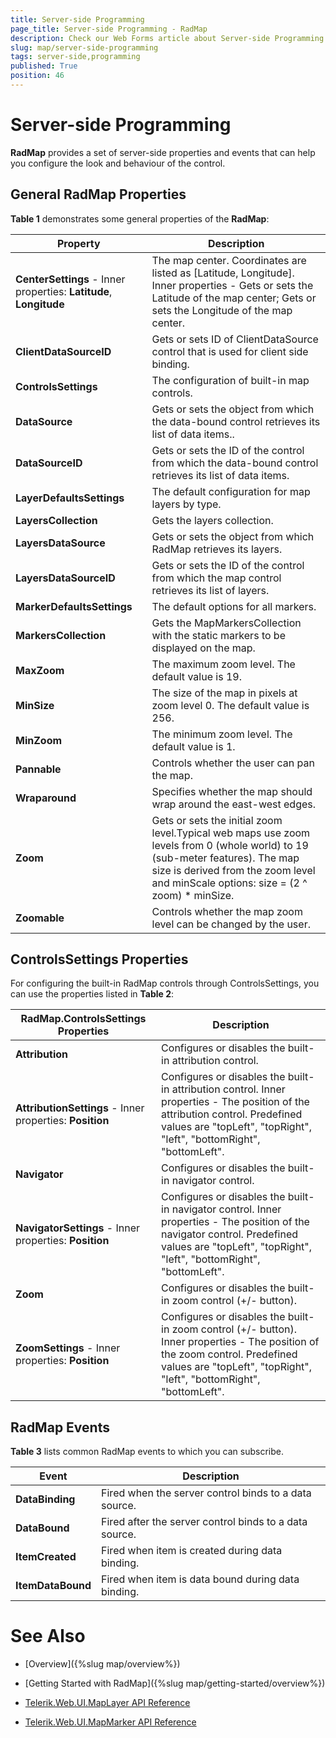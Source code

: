```yaml
---
title: Server-side Programming
page_title: Server-side Programming - RadMap
description: Check our Web Forms article about Server-side Programming.
slug: map/server-side-programming
tags: server-side,programming
published: True
position: 46
---
```


# Server-side Programming

**RadMap** provides a set of server-side properties and events that can help you configure the look and behaviour of the control.

## General RadMap Properties

**Table 1** demonstrates some general properties of the **RadMap**:


| Property | Description |
| ------ | ------ |
| **CenterSettings** - Inner properties: **Latitude**, **Longitude** |The map center. Coordinates are listed as [Latitude, Longitude]. Inner properties - Gets or sets the Latitude of the map center; Gets or sets the Longitude of the map center.|
| **ClientDataSourceID** |Gets or sets ID of ClientDataSource control that is used for client side binding.|
| **ControlsSettings** |The configuration of built-in map controls.|
| **DataSource** |Gets or sets the object from which the data-bound control retrieves its list of data items..|
| **DataSourceID** |Gets or sets the ID of the control from which the data-bound control retrieves its list of data items.|
| **LayerDefaultsSettings** |The default configuration for map layers by type.|
| **LayersCollection** |Gets the layers collection.|
| **LayersDataSource** |Gets or sets the object from which RadMap retrieves its layers.|
| **LayersDataSourceID** |Gets or sets the ID of the control from which the map control retrieves its list of layers.|
| **MarkerDefaultsSettings** |The default options for all markers.|
| **MarkersCollection** |Gets the MapMarkersCollection with the static markers to be displayed on the map.|
| **MaxZoom** |The maximum zoom level. The default value is 19.|
| **MinSize** |The size of the map in pixels at zoom level 0. The default value is 256.|
| **MinZoom** |The minimum zoom level. The default value is 1.|
| **Pannable** |Controls whether the user can pan the map.|
| **Wraparound** |Specifies whether the map should wrap around the east-west edges.|
| **Zoom** |Gets or sets the initial zoom level.Typical web maps use zoom levels from 0 (whole world) to 19 (sub-meter features). The map size is derived from the zoom level and minScale options: size = (2 ^ zoom) * minSize.|
| **Zoomable** |Controls whether the map zoom level can be changed by the user.|

## ControlsSettings Properties

For configuring the built-in RadMap controls through ControlsSettings, you can use the properties listed in **Table 2**:

| RadMap.ControlsSettings Properties | Description |
| ------ | ------ |
| **Attribution** |Configures or disables the built-in attribution control.|
| **AttributionSettings** - Inner properties: **Position** |Configures or disables the built-in attribution control. Inner properties - The position of the attribution control. Predefined values are "topLeft", "topRight", "left", "bottomRight", "bottomLeft".|
| **Navigator** |Configures or disables the built-in navigator control.|
| **NavigatorSettings** - Inner properties: **Position** |Configures or disables the built-in navigator control. Inner properties - The position of the navigator control. Predefined values are "topLeft", "topRight", "left", "bottomRight", "bottomLeft".|
| **Zoom** |Configures or disables the built-in zoom control (+/- button).|
| **ZoomSettings** - Inner properties: **Position** |Configures or disables the built-in zoom control (+/- button). Inner properties - The position of the zoom control. Predefined values are "topLeft", "topRight", "left", "bottomRight", "bottomLeft".|

## RadMap Events

**Table 3** lists common RadMap events to which you can subscribe.

| Event | Description |
| ------ | ------ |
| **DataBinding** |Fired when the server control binds to a data source.|
| **DataBound** |Fired after the server control binds to a data source.|
| **ItemCreated** |Fired when item is created during data binding.|
| **ItemDataBound** |Fired when item is data bound during data binding.|

# See Also

 * [Overview]({%slug map/overview%})

 * [Getting Started with RadMap]({%slug map/getting-started/overview%})
 
 * [Telerik.Web.UI.MapLayer API Reference](https://docs.telerik.com/devtools/aspnet-ajax/api/server/Telerik.Web.UI/MapLayer)

 * [Telerik.Web.UI.MapMarker API Reference](https://docs.telerik.com/devtools/aspnet-ajax/api/server/Telerik.Web.UI/MapMarker)
 
